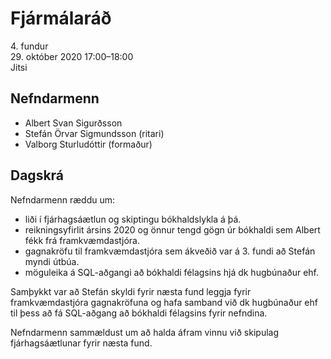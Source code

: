 # Fjármálaráð

4\. fundur  
29\. október 2020 17:00–18:00  
Jitsi

## Nefndarmenn
* Albert Svan Sigurðsson
* Stefán Örvar Sigmundsson (ritari)
* Valborg Sturludóttir (formaður)

## Dagskrá

Nefndarmenn ræddu um:
* liði í fjárhagsáætlun og skiptingu bókhaldslykla á þá.
* reikningsyfirlit ársins 2020 og önnur tengd gögn úr bókhaldi sem Albert fékk frá framkvæmdastjóra.
* gagnakröfu til framkvæmdastjóra sem ákveðið var á 3. fundi að Stefán myndi útbúa.
* möguleika á SQL-aðgangi að bókhaldi félagsins hjá dk hugbúnaður ehf.

Samþykkt var að Stefán skyldi fyrir næsta fund leggja fyrir framkvæmdastjóra gagnakröfuna og hafa samband við dk hugbúnaður ehf til þess að fá SQL-aðgang að bókhaldi félagsins fyrir nefndina.

Nefndarmenn sammældust um að halda áfram vinnu við skipulag fjárhagsáætlunar fyrir næsta fund.
